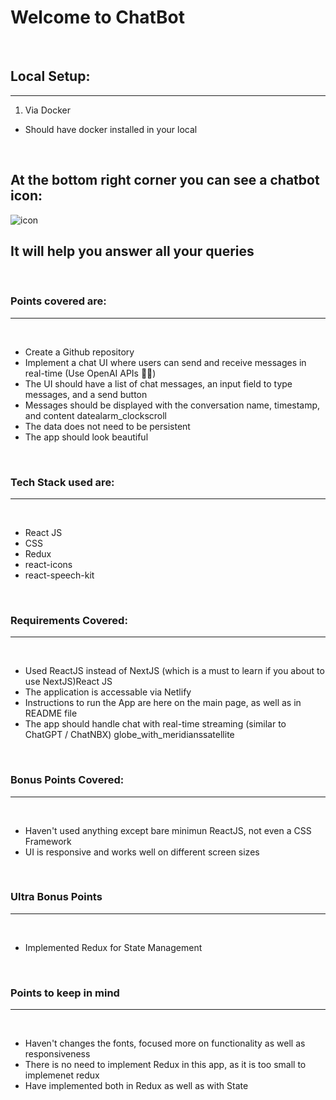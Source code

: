 # Welcome to ChatBot

<br>

## Local Setup:

---

1. Via Docker

- Should have docker installed in your local

<br>

## At the bottom right corner you can see a chatbot icon:

<img
            src="https://img.icons8.com/stickers/100/null/chatbot.png"
            alt="icon"
          />

## It will help you answer all your queries

<br>

### Points covered are:

---

<br>

- Create a Github repository
- Implement a chat UI where users can send and receive messages in real-time (Use OpenAI APIs 🤖🔐)
- The UI should have a list of chat messages, an input field to type messages, and a send button
- Messages should be displayed with the conversation name, timestamp, and content datealarm_clockscroll
- The data does not need to be persistent
- The app should look beautiful

<br>

### Tech Stack used are:

---

<br>

- React JS
- CSS
- Redux
- react-icons
- react-speech-kit

<br>

### Requirements Covered:

---

<br>

- Used ReactJS instead of NextJS (which is a must to learn if you about to use NextJS)React JS
- The application is accessable via Netlify
- Instructions to run the App are here on the main page, as well as in README file
- The app should handle chat with real-time streaming (similar to ChatGPT / ChatNBX) globe_with_meridianssatellite

<br>

### Bonus Points Covered:

---

<br>

- Haven't used anything except bare minimun ReactJS, not even a CSS Framework
- UI is responsive and works well on different screen sizes

<br>

### Ultra Bonus Points

---

<br>

- Implemented Redux for State Management

<br/>

### Points to keep in mind

---

<br>

- Haven't changes the fonts, focused more on functionality as well as responsiveness
- There is no need to implement Redux in this app, as it is too small to implemenet redux
- Have implemented both in Redux as well as with State
